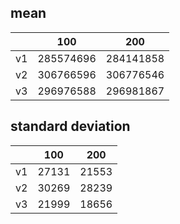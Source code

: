 ## mean
| |100|200|
|---|---|---|
|v1|285574696|284141858|
|v2|306766596|306776546|
|v3|296976588|296981867|
## standard deviation
| |100|200|
|---|---|---|
|v1|27131|21553|
|v2|30269|28239|
|v3|21999|18656|
